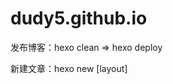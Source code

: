 # dudy5.github.io

发布博客：hexo clean => hexo deploy

新建文章：hexo new [layout] <title>，也可以直接在_drafts或_posts直接新建文件

配置域名解析：https://rainbomsea.xyz/2018/10/06/自定义博客域名/

如果你设置了自己的域名，就不能通过dudy5.github.io访问

*将多说duoshuo.js本地化：*

https://beeant0512.github.io/2016/03/21/duoshuo-embed-1458569563555/index.html

原始判断代码：ds.src = (document.location.protocol == 'https:' ? 'https:' : 'http:') + '//static.duoshuo.com/embed.js';

# 修改记录

1. 20191222 将duoshuo.swig全部代码使用{# #}语法注释

# 目录说明

_config.yml	配置文件

public	生成的静态文件，这个目录最终会发布到服务器

scaffolds	一些通用的markdown模板

source	编写的markdown文件，_drafts草稿文件，_posts发布的文章

themes	博客的模板
